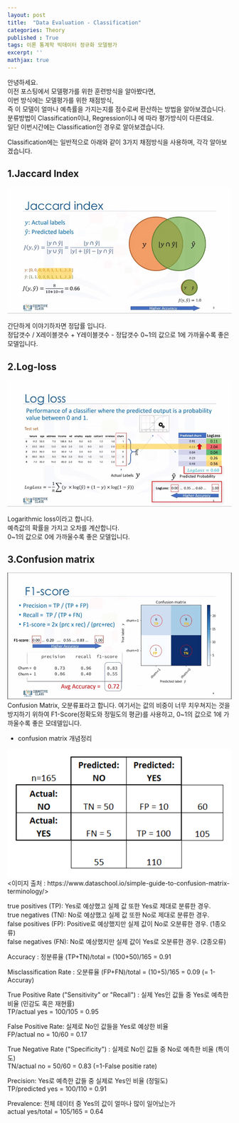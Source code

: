 ```yaml
---
layout: post
title:  "Data Evaluation - Classification"
categories: Theory
published : True
tags: 이론 통계학 빅데이터 정규화 모델평가
excerpt: ''
mathjax: true
---
```


안녕하세요.  
이전 포스팅에서 모델평가를 위한 훈련방식을 알아봤다면,  
이번 방식에는 모델평가를 위한 채점방식,  
즉 이 모델이 얼마나 예측률을 가지는지를 점수로써 환산하는 방법을 알아보겠습니다.  
분류방법이 Classification이냐, Regression이냐 에 따라 평가방식이 다른데요.  
일단 이번시간에는 Classification인 경우로 알아보겠습니다. 

Classification에는 일반적으로 아래와 같이 3가지 채점방식을 사용하며, 각각 알아보겠습니다.  


## 1.Jaccard Index
<img src = "/images/evaluation-jaccard.jpg" width="600">  
  
간단하게 이야기하자면 정답률 입니다.  
정답갯수 / X레이블갯수 + Y레이블갯수 - 정답갯수 
0~1의 값으로 1에 가까울수록 좋은 모델입니다.  


## 2.Log-loss
<img src = "/images/evaluation-logloss.jpg" width="600">  

Logarithmic loss이라고 합니다.  
예측값의 확률을 가지고 오차를 계산합니다.  
0~1의 값으로 0에 가까울수록 좋은 모델입니다.  

## 3.Confusion matrix  
<img src = "/images/evaluation-confusion.jpg" width="600">  
Confusion Matrix, 오분류표라고 합니다. 
여기서는 값의 비중이 너무 치우쳐지는 것을 방지하기 위하여 F1-Score(정확도와 정밀도의 평균)를 사용하고,  
0~1의 값으로 1에 가까울수록 좋은 모데델입니다. 



* confusion matrix 개념정리
<img src = "/images/modelevaluation-2.png" width="600">  
<이미지 출처 : https://www.dataschool.io/simple-guide-to-confusion-matrix-terminology/>   

 
true positives (TP): Yes로 예상했고 실제 값 또한 Yes로 제대로 분류한 경우.  
true negatives (TN): No로 예상했고 실제 값 또한 No로 제대로 분류한 경우.  
false positives (FP): Positive로 예상했지만 실제 값이 No로 오분류한 경우. (1종오류)  
false negatives (FN): No로 예상했지만 실제 값이 Yes로 오분류한 경우. (2종오류)  

Accuracy : 정분류율
(TP+TN)/total = (100+50)/165 = 0.91  

Misclassification Rate : 오분류율
(FP+FN)/total = (10+5)/165 = 0.09  (= 1-Accuray)  

True Positive Rate ("Sensitivity" or "Recall") : 실제 Yes인 값들 중 Yes로 예측한 비율 (민감도 혹은 재현률)  
TP/actual yes = 100/105 = 0.95  

False Positive Rate: 실제로 No인 값들을 Yes로 예상한 비율  
FP/actual no = 10/60 = 0.17  

True Negative Rate ("Specificity") : 실제로 No인 값들 중 No로 예측한 비율 (특이도)  
TN/actual no = 50/60 = 0.83 (=1-False positie rate)  

Precision: Yes로 예측한 값들 중 실제로 Yes인 비율 (정밀도)  
TP/predicted yes = 100/110 = 0.91  

Prevalence: 전체 데이터 중 Yes의 값이 얼마나 많이 일어났는가  
actual yes/total = 105/165 = 0.64  
